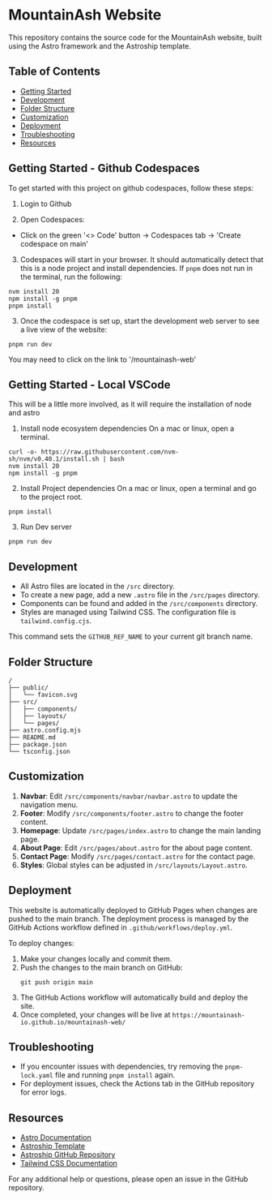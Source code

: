 # MountainAsh Website

This repository contains the source code for the MountainAsh website, built using the Astro framework and the Astroship template.

## Table of Contents

- [Getting Started](#getting-started)
- [Development](#development)
- [Folder Structure](#folder-structure)
- [Customization](#customization)
- [Deployment](#deployment)
- [Troubleshooting](#troubleshooting)
- [Resources](#resources)

## Getting Started - Github Codespaces

To get started with this project on github codespaces, follow these steps:
1. Login to Github

2. Open Codespaces:
- Click on the green '<> Code' button -> Codespaces tab -> 'Create codespace on main'

3. Codespaces will start in your browser.
It should automatically detect that this is a node project and install dependencies.
If `pnpm` does not run in the terminal, run the following:
```
nvm install 20
npm install -g pnpm
pnpm install
```


3. Once the codespace is set up, start the development web server to see a live view of the website:
```
pnpm run dev
```

You may need to click on the link to '/mountainash-web'

## Getting Started - Local VSCode

This will be a little more involved, as it will require the installation of node and astro

1. Install node ecosystem dependencies
On a mac or linux, open a terminal.

```
curl -o- https://raw.githubusercontent.com/nvm-sh/nvm/v0.40.1/install.sh | bash
nvm install 20
npm install -g pnpm
```

2. Install Project dependencies
On a mac or linux, open a terminal and go to the project root.
```
pnpm install
```

3. Run Dev server
```
pnpm run dev
```

## Development

- All Astro files are located in the `/src` directory.
- To create a new page, add a new `.astro` file in the `/src/pages` directory.
- Components can be found and added in the `/src/components` directory.
- Styles are managed using Tailwind CSS. The configuration file is `tailwind.config.cjs`.


This command sets the `GITHUB_REF_NAME` to your current git branch name.

## Folder Structure

```
/
├── public/
│   └── favicon.svg
├── src/
│   ├── components/
│   ├── layouts/
│   └── pages/
├── astro.config.mjs
├── README.md
├── package.json
└── tsconfig.json
```

## Customization

1. **Navbar**: Edit `/src/components/navbar/navbar.astro` to update the navigation menu.
2. **Footer**: Modify `/src/components/footer.astro` to change the footer content.
3. **Homepage**: Update `/src/pages/index.astro` to change the main landing page.
4. **About Page**: Edit `/src/pages/about.astro` for the about page content.
5. **Contact Page**: Modify `/src/pages/contact.astro` for the contact page.
6. **Styles**: Global styles can be adjusted in `/src/layouts/Layout.astro`.

## Deployment

This website is automatically deployed to GitHub Pages when changes are pushed to the main branch. The deployment process is managed by the GitHub Actions workflow defined in `.github/workflows/deploy.yml`.

To deploy changes:

1. Make your changes locally and commit them.
2. Push the changes to the main branch on GitHub:
   ```
   git push origin main
   ```
3. The GitHub Actions workflow will automatically build and deploy the site.
4. Once completed, your changes will be live at `https://mountainash-io.github.io/mountainash-web/`

## Troubleshooting

- If you encounter issues with dependencies, try removing the `pnpm-lock.yaml` file and running `pnpm install` again.
- For deployment issues, check the Actions tab in the GitHub repository for error logs.

## Resources

- [Astro Documentation](https://docs.astro.build/en/getting-started/)
- [Astroship Template](https://astroship.web3templates.com/)
- [Astroship GitHub Repository](https://github.com/surjithctly/astroship)
- [Tailwind CSS Documentation](https://tailwindcss.com/docs)

For any additional help or questions, please open an issue in the GitHub repository.